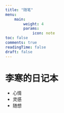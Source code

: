 ```yaml
---
title: "随笔"
menu:
    main: 
        weight: 4
        params:
            icon: note
toc: false
comments: true
readingTime: false
draft: false
---
```


# 李寒的日记本
- 心情
- 灵感
- 随想


